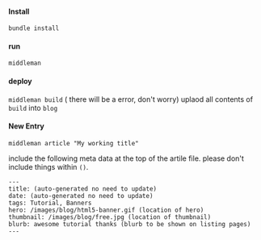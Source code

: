 #### Install
`bundle install`

#### run
`middleman`

#### deploy
`middleman build` ( there will be a error, don't worry)
uplaod all contents of `build` into `blog`

#### New Entry
`middleman article "My working title"`

include the following meta data at the top of the artile file. please don't include things within `()`.

```
---
title: (auto-generated no need to update)
date: (auto-generated no need to update)
tags: Tutorial, Banners
hero: /images/blog/html5-banner.gif (location of hero)
thumbnail: /images/blog/free.jpg (location of thumbnail)
blurb: awesome tutorial thanks (blurb to be shown on listing pages)
---

```

